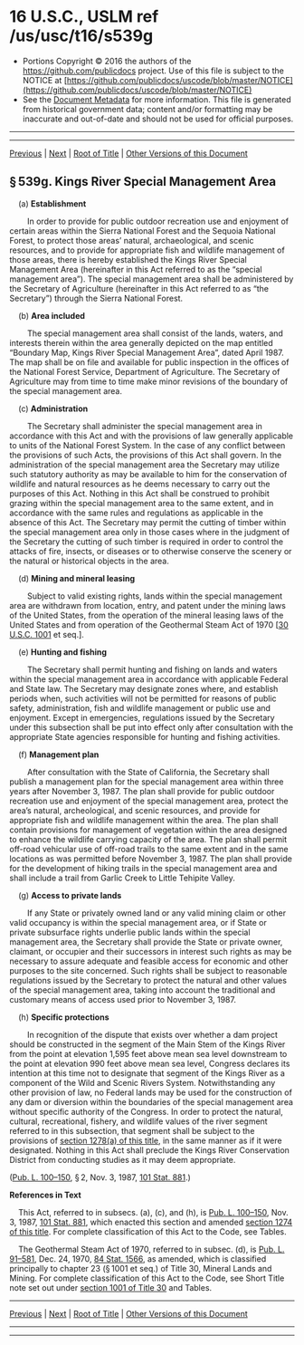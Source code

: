 ---
---

# 16 U.S.C., USLM ref /us/usc/t16/s539g

* Portions Copyright © 2016 the authors of the https://github.com/publicdocs project.
  Use of this file is subject to the NOTICE at [https://github.com/publicdocs/uscode/blob/master/NOTICE](https://github.com/publicdocs/uscode/blob/master/NOTICE)
* See the [Document Metadata](././../../../../..//README.md) for more information.
  This file is generated from historical government data; content and/or formatting may be inaccurate and out-of-date and should not be used for official purposes.

----------
----------

[Previous](./../../../../..//us/usc/t16/ch2/schI/m__us_usc_t16_s539f.md) | [Next](./../../../../..//us/usc/t16/ch2/schI/m__us_usc_t16_s539h.md) | [Root of Title](./../../../../../) | [Other Versions of this Document](https://publicdocs.github.io/go/links?ns=uslm&ref=%2Fus%2Fusc%2Ft16%2Fs539g)

## § 539g. Kings River Special Management Area

    (a) __Establishment__ 

        In order to provide for public outdoor recreation use and enjoyment of certain areas within the Sierra National Forest and the Sequoia National Forest, to protect those areas’ natural, archaeological, and scenic resources, and to provide for appropriate fish and wildlife management of those areas, there is hereby established the Kings River Special Management Area (hereinafter in this Act referred to as the “special management area”). The special management area shall be administered by the Secretary of Agriculture (hereinafter in this Act referred to as “the Secretary”) through the Sierra National Forest.

    (b) __Area included__ 

        The special management area shall consist of the lands, waters, and interests therein within the area generally depicted on the map entitled “Boundary Map, Kings River Special Management Area”, dated April 1987. The map shall be on file and available for public inspection in the offices of the National Forest Service, Department of Agriculture. The Secretary of Agriculture may from time to time make minor revisions of the boundary of the special management area.

    (c) __Administration__ 

        The Secretary shall administer the special management area in accordance with this Act and with the provisions of law generally applicable to units of the National Forest System. In the case of any conflict between the provisions of such Acts, the provisions of this Act shall govern. In the administration of the special management area the Secretary may utilize such statutory authority as may be available to him for the conservation of wildlife and natural resources as he deems necessary to carry out the purposes of this Act. Nothing in this Act shall be construed to prohibit grazing within the special management area to the same extent, and in accordance with the same rules and regulations as applicable in the absence of this Act. The Secretary may permit the cutting of timber within the special management area only in those cases where in the judgment of the Secretary the cutting of such timber is required in order to control the attacks of fire, insects, or diseases or to otherwise conserve the scenery or the natural or historical objects in the area.

    (d) __Mining and mineral leasing__ 

        Subject to valid existing rights, lands within the special management area are withdrawn from location, entry, and patent under the mining laws of the United States, from the operation of the mineral leasing laws of the United States and from operation of the Geothermal Steam Act of 1970 \[[30 U.S.C. 1001][/us/usc/t30/s1001] et seq.\].

    (e) __Hunting and fishing__ 

        The Secretary shall permit hunting and fishing on lands and waters within the special management area in accordance with applicable Federal and State law. The Secretary may designate zones where, and establish periods when, such activities will not be permitted for reasons of public safety, administration, fish and wildlife management or public use and enjoyment. Except in emergencies, regulations issued by the Secretary under this subsection shall be put into effect only after consultation with the appropriate State agencies responsible for hunting and fishing activities.

    (f) __Management plan__ 

        After consultation with the State of California, the Secretary shall publish a management plan for the special management area within three years after November 3, 1987. The plan shall provide for public outdoor recreation use and enjoyment of the special management area, protect the area’s natural, archeological, and scenic resources, and provide for appropriate fish and wildlife management within the area. The plan shall contain provisions for management of vegetation within the area designed to enhance the wildlife carrying capacity of the area. The plan shall permit off-road vehicular use of off-road trails to the same extent and in the same locations as was permitted before November 3, 1987. The plan shall provide for the development of hiking trails in the special management area and shall include a trail from Garlic Creek to Little Tehipite Valley.

    (g) __Access to private lands__ 

        If any State or privately owned land or any valid mining claim or other valid occupancy is within the special management area, or if State or private subsurface rights underlie public lands within the special management area, the Secretary shall provide the State or private owner, claimant, or occupier and their successors in interest such rights as may be necessary to assure adequate and feasible access for economic and other purposes to the site concerned. Such rights shall be subject to reasonable regulations issued by the Secretary to protect the natural and other values of the special management area, taking into account the traditional and customary means of access used prior to November 3, 1987.

    (h) __Specific protections__ 

        In recognition of the dispute that exists over whether a dam project should be constructed in the segment of the Main Stem of the Kings River from the point at elevation 1,595 feet above mean sea level downstream to the point at elevation 990 feet above mean sea level, Congress declares its intention at this time not to designate that segment of the Kings River as a component of the Wild and Scenic Rivers System. Notwithstanding any other provision of law, no Federal lands may be used for the construction of any dam or diversion within the boundaries of the special management area without specific authority of the Congress. In order to protect the natural, cultural, recreational, fishery, and wildlife values of the river segment referred to in this subsection, that segment shall be subject to the provisions of [section 1278(a) of this title][/us/usc/t16/s1278/a], in the same manner as if it were designated. Nothing in this Act shall preclude the Kings River Conservation District from conducting studies as it may deem appropriate.

([Pub. L. 100–150][/us/pl/100/150], § 2, Nov. 3, 1987, [101 Stat. 881][/us/stat/101/881].)

 __References in Text__ 

    This Act, referred to in subsecs. (a), (c), and (h), is [Pub. L. 100–150][/us/pl/100/150], Nov. 3, 1987, [101 Stat. 881][/us/stat/101/881], which enacted this section and amended [section 1274 of this title][/us/usc/t16/s1274]. For complete classification of this Act to the Code, see Tables.

    The Geothermal Steam Act of 1970, referred to in subsec. (d), is [Pub. L. 91–581][/us/pl/91/581], Dec. 24, 1970, [84 Stat. 1566][/us/stat/84/1566], as amended, which is classified principally to chapter 23 (§ 1001 et seq.) of Title 30, Mineral Lands and Mining. For complete classification of this Act to the Code, see Short Title note set out under [section 1001 of Title 30][/us/usc/t30/s1001] and Tables.

----------

[Previous](./../../../../..//us/usc/t16/ch2/schI/m__us_usc_t16_s539f.md) | [Next](./../../../../..//us/usc/t16/ch2/schI/m__us_usc_t16_s539h.md) | [Root of Title](./../../../../../) | [Other Versions of this Document](https://publicdocs.github.io/go/links?ns=uslm&ref=%2Fus%2Fusc%2Ft16%2Fs539g)

----------
----------

[/us/usc/t30/s1001]: https://publicdocs.github.io/go/links?ns=uslm&ref=%2Fus%2Fusc%2Ft30%2Fs1001
[/us/usc/t16/s1278/a]: https://publicdocs.github.io/go/links?ns=uslm&ref=%2Fus%2Fusc%2Ft16%2Fs1278%2Fa
[/us/pl/100/150]: https://publicdocs.github.io/go/links?ns=uslm&ref=%2Fus%2Fpl%2F100%2F150
[/us/stat/101/881]: https://publicdocs.github.io/go/links?ns=uslm&ref=%2Fus%2Fstat%2F101%2F881
[/us/pl/100/150]: https://publicdocs.github.io/go/links?ns=uslm&ref=%2Fus%2Fpl%2F100%2F150
[/us/stat/101/881]: https://publicdocs.github.io/go/links?ns=uslm&ref=%2Fus%2Fstat%2F101%2F881
[/us/usc/t16/s1274]: https://publicdocs.github.io/go/links?ns=uslm&ref=%2Fus%2Fusc%2Ft16%2Fs1274
[/us/pl/91/581]: https://publicdocs.github.io/go/links?ns=uslm&ref=%2Fus%2Fpl%2F91%2F581
[/us/stat/84/1566]: https://publicdocs.github.io/go/links?ns=uslm&ref=%2Fus%2Fstat%2F84%2F1566
[/us/usc/t30/s1001]: https://publicdocs.github.io/go/links?ns=uslm&ref=%2Fus%2Fusc%2Ft30%2Fs1001


